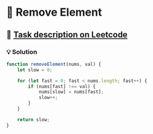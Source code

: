 # 📝 Remove Element

## 🔗 [Task description on Leetcode](https://leetcode.com/problems/remove-element/description/?envType=problem-list-v2&envId=two-pointers)

### 💡 Solution

```js
function removeElement(nums, val) {
	let slow = 0;

	for (let fast = 0; fast < nums.length; fast++) {
		if (nums[fast] !== val) {
			nums[slow] = nums[fast];
			slow++;
		}
	}

	return slow;
}
```
